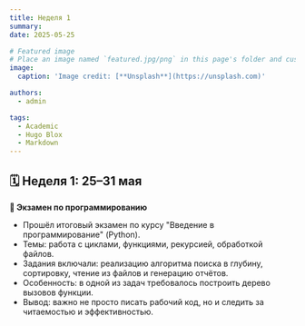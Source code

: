 ```yaml
---
title: Неделя 1
summary: 
date: 2025-05-25

# Featured image
# Place an image named `featured.jpg/png` in this page's folder and customize its options here.
image:
  caption: 'Image credit: [**Unsplash**](https://unsplash.com)'

authors:
  - admin

tags:
  - Academic
  - Hugo Blox
  - Markdown
---
```


## 🗓️ Неделя 1: 25–31 мая  
**🔧 Экзамен по программированию**
- Прошёл итоговый экзамен по курсу "Введение в программирование" (Python).  
- Темы: работа с циклами, функциями, рекурсией, обработкой файлов.  
- Задания включали: реализацию алгоритма поиска в глубину, сортировку, чтение из файлов и генерацию отчётов.  
- Особенность: в одной из задач требовалось построить дерево вызовов функции.  
- Вывод: важно не просто писать рабочий код, но и следить за читаемостью и эффективностью.

